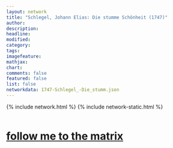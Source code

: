 ```yaml
---
layout: network
title: "Schlegel, Johann Elias: Die stumme Schönheit (1747)"
author:
description:
headline:
modified:
category:
tags: 
imagefeature: 
mathjax: 
chart: 
comments: false
featured: false
list: false
networkdata: 1747-Schlegel_-Die_stumm.json
---
```

{% include network.html %}
{% include network-static.html %}
<div class="row">
  <div class="small-5 small-centered columns"><a href="/matrix328"><h1>follow me to the matrix</h1></a>
</div>
</div>

